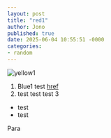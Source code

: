 ```yaml
---
layout: post
title: "red1"
author: Jono
published: true
date: 2025-06-04 10:55:51 -0000
categories:
- random
---
```

![yellow1](https://ellis.scot/uploads/2025/2025-06-04-testtesttest.jpg)


1. Blue1 test [href](href)
2. test test test 3

* test
* test

Para
